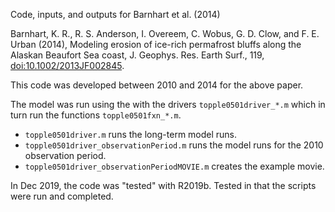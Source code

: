 Code, inputs, and outputs for Barnhart et al. (2014)

Barnhart, K. R., R. S. Anderson, I. Overeem, C. Wobus, G. D. Clow, and F. E. Urban (2014), Modeling erosion of ice-rich permafrost bluffs along the Alaskan Beaufort Sea coast, J. Geophys. Res. Earth Surf., 119, [doi:10.1002/2013JF002845](https://agupubs.onlinelibrary.wiley.com/doi/full/10.1002/2013JF002845).

This code was developed between 2010 and 2014 for the above paper.

The model was run using the with the drivers `topple0501driver_*.m` which in turn run the functions `topple0501fxn_*.m`.

* `topple0501driver.m` runs the long-term model runs.
* `topple0501driver_observationPeriod.m` runs the model runs for the 2010 observation period.
* `topple0501driver_observationPeriodMOVIE.m` creates the example movie. 

In Dec 2019, the code was "tested" with R2019b. Tested in that the scripts were
run and completed.
